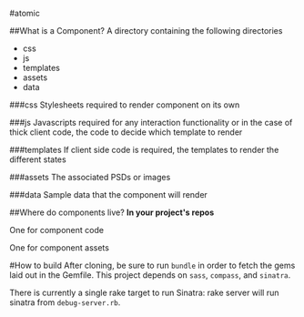 #atomic

##What is a Component?
A directory containing the following directories
- css
- js
- templates
- assets
- data 

###css 
Stylesheets required to render component on its own

###js
Javascripts required for any interaction functionality or in the case of thick client code, the code to decide which template to render

###templates
If client side code is required, the templates to render the different states

###assets
The associated PSDs or images

###data
Sample data that the component will render


##Where do components live?
**In your project's repos**

One for component code

One for component assets


#How to build
After cloning, be sure to run `bundle` in order to fetch the gems laid out in the Gemfile. This project depends on `sass`, `compass`, and `sinatra`.

There is currently a single rake target to run Sinatra:
    rake server
will run sinatra from `debug-server.rb`.
